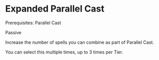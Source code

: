 # Expanded Parallel Cast

Prerequisites: Parallel Cast

Passive

Increase the number of spells you can combine as part of Parallel Cast.

You can select this multiple times, up to 3 times per Tier.